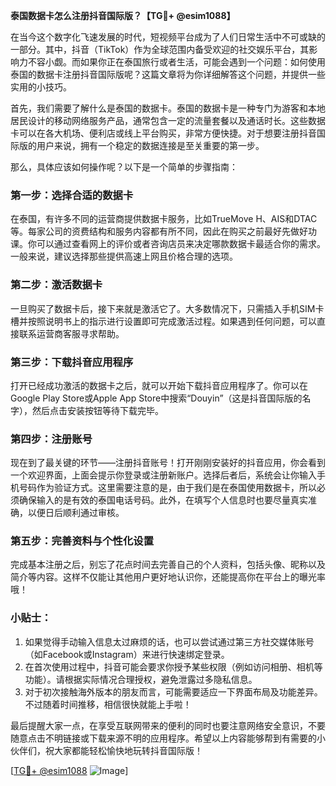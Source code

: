 **泰国数据卡怎么注册抖音国际版？【TG💪+ @esim1088】**

在当今这个数字化飞速发展的时代，短视频平台成为了人们日常生活中不可或缺的一部分。其中，抖音（TikTok）作为全球范围内备受欢迎的社交娱乐平台，其影响力不容小觑。而如果你正在泰国旅行或者生活，可能会遇到一个问题：如何使用泰国的数据卡注册抖音国际版呢？这篇文章将为你详细解答这个问题，并提供一些实用的小技巧。

首先，我们需要了解什么是泰国的数据卡。泰国的数据卡是一种专门为游客和本地居民设计的移动网络服务产品，通常包含一定的流量套餐以及通话时长。这些数据卡可以在各大机场、便利店或线上平台购买，非常方便快捷。对于想要注册抖音国际版的用户来说，拥有一个稳定的数据连接是至关重要的第一步。

那么，具体应该如何操作呢？以下是一个简单的步骤指南：

### 第一步：选择合适的数据卡
在泰国，有许多不同的运营商提供数据卡服务，比如TrueMove H、AIS和DTAC等。每家公司的资费结构和服务内容都有所不同，因此在购买之前最好先做好功课。你可以通过查看网上的评价或者咨询店员来决定哪款数据卡最适合你的需求。一般来说，建议选择那些提供高速上网且价格合理的选项。

### 第二步：激活数据卡
一旦购买了数据卡后，接下来就是激活它了。大多数情况下，只需插入手机SIM卡槽并按照说明书上的指示进行设置即可完成激活过程。如果遇到任何问题，可以直接联系运营商客服寻求帮助。

### 第三步：下载抖音应用程序
打开已经成功激活的数据卡之后，就可以开始下载抖音应用程序了。你可以在Google Play Store或Apple App Store中搜索“Douyin”（这是抖音国际版的名字），然后点击安装按钮等待下载完毕。

### 第四步：注册账号
现在到了最关键的环节——注册抖音账号！打开刚刚安装好的抖音应用，你会看到一个欢迎界面，上面会提示你登录或注册新账户。选择后者后，系统会让你输入手机号码作为验证方式。这里需要注意的是，由于我们是在泰国使用数据卡，所以必须确保输入的是有效的泰国电话号码。此外，在填写个人信息时也要尽量真实准确，以便日后顺利通过审核。

### 第五步：完善资料与个性化设置
完成基本注册之后，别忘了花点时间去完善自己的个人资料，包括头像、昵称以及简介等内容。这样不仅能让其他用户更好地认识你，还能提高你在平台上的曝光率哦！

### 小贴士：
1. 如果觉得手动输入信息太过麻烦的话，也可以尝试通过第三方社交媒体账号（如Facebook或Instagram）来进行快速绑定登录。
2. 在首次使用过程中，抖音可能会要求你授予某些权限（例如访问相册、相机等功能）。请根据实际情况合理授权，避免泄露过多隐私信息。
3. 对于初次接触海外版本的朋友而言，可能需要适应一下界面布局及功能差异。不过随着时间推移，相信很快就能上手啦！

最后提醒大家一点，在享受互联网带来的便利的同时也要注意网络安全意识，不要随意点击不明链接或下载来源不明的应用程序。希望以上内容能够帮到有需要的小伙伴们，祝大家都能轻松愉快地玩转抖音国际版！

[[TG💪+ @esim1088](https://t.me/s/esim1088) ![Image](https://i.postimg.cc/4NQfJmqS/Snipaste-2025-05-13-00-14-12.png)]